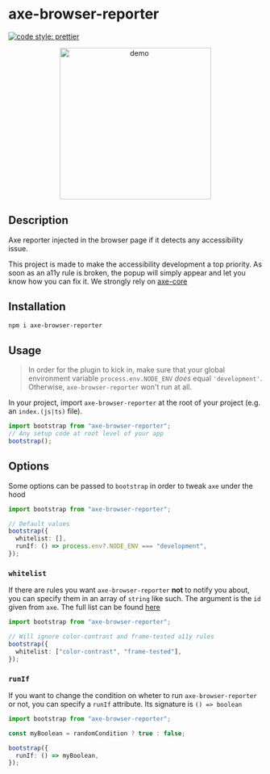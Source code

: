 # axe-browser-reporter

[![code style: prettier](https://img.shields.io/badge/code_style-prettier-ff69b4.svg?style=flat-square)](https://github.com/prettier/prettier)

<p align="center">
    <img src="docs/demo.gif" alt="demo" height="300" margin="auto" />
</p>

## Description

Axe reporter injected in the browser page if it detects any accessibility issue.

This project is made to make the accessibility development a top priority. As soon as an a11y rule is broken, the popup will simply appear and let you know how you can fix it. We strongly rely on [axe-core](https://github.com/dequelabs/axe-core)

## Installation

```bash
npm i axe-browser-reporter
```

## Usage

> In order for the plugin to kick in, make sure that your global environment variable `process.env.NODE_ENV` _does_ equal `'development'`. Otherwise, `axe-browser-reporter` won't run at all.

In your project, import `axe-browser-reporter` at the root of your project (e.g. an `index.(js|ts)` file).

```ts
import bootstrap from "axe-browser-reporter";
// Any setup code at root level of your app
bootstrap();
```

## Options

Some options can be passed to `bootstrap` in order to tweak `axe` under the hood

```ts
import bootstrap from "axe-browser-reporter";

// Default values
bootstrap({
  whitelist: [],
  runIf: () => process.env?.NODE_ENV === "development",
});
```

### `whitelist`

If there are rules you want `axe-browser-reporter` **not** to notify you about, you can specify them in an array of `string` like such. The argument is the `id` given from `axe`. The full list can be found [here](https://github.com/dequelabs/axe-core/blob/f318a2c958aa771493d7690b051f37b22ac1bcaf/doc/rule-descriptions.md)

```ts
import bootstrap from "axe-browser-reporter";

// Will ignore color-contrast and frame-tested a11y rules
bootstrap({
  whitelist: ["color-contrast", "frame-tested"],
});
```

### `runIf`

If you want to change the condition on wheter to run `axe-browser-reporter` or not, you can specify a `runIf` attribute. Its signature is `() => boolean`

```ts
import bootstrap from "axe-browser-reporter";

const myBoolean = randomCondition ? true : false;

bootstrap({
  runIf: () => myBoolean,
});
```
